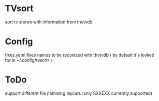 TVsort
======
sort tv shows with information from thetvdb

Config
======
fixes.yaml fixes names to be reconized with thetvdb ( by default it's looked for
in ~/.config/tvsort/ )

ToDo
====
support different file namming layouts (only SXXEXX currently supported)
